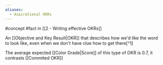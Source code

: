 ```yaml
---
aliases:
  - Aspirational OKRs
---
```

#concept #fact in [[2 - Writing effective OKRs]]

An [[Objective and Key Result|OKR]] that describes how we'd like the word to look like, even when we don't have clue how to get there[^1]

The average expected [[Color Grade|Score]] of this type of OKR is 0.7, it contrasts [[Commited OKR]]